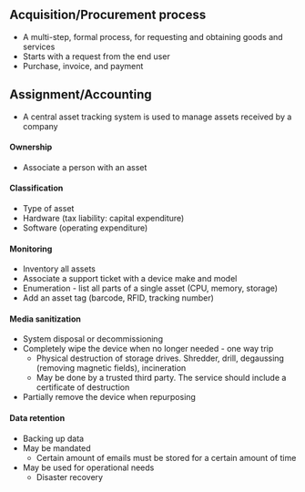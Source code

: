 ## Acquisition/Procurement process
- A multi-step, formal process, for requesting and obtaining goods and services
- Starts with a request from the end user
- Purchase, invoice, and payment
## Assignment/Accounting
- A central asset tracking system is used to manage assets received by a company
#### Ownership
- Associate a person with an asset
#### Classification
- Type of asset
- Hardware (tax liability: capital expenditure)
- Software (operating expenditure)
#### Monitoring
- Inventory all assets
- Associate a support ticket with a device make and model
- Enumeration - list all parts of a single asset (CPU, memory, storage)
- Add an asset tag (barcode, RFID, tracking number)
#### Media sanitization
- System disposal or decommissioning
- Completely wipe the device when no longer needed - one way trip
	- Physical destruction of storage drives. Shredder, drill, degaussing (removing magnetic fields), incineration
	- May be done by a trusted third party. The service should include a certificate of destruction
- Partially remove the device when repurposing
#### Data retention
- Backing up data
- May be mandated
	- Certain amount of emails must be stored for a certain amount of time
- May be used for operational needs
	- Disaster recovery